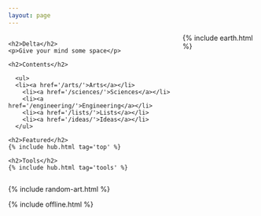 ```yaml
---
layout: page
---
```



<div class="columns is-vcentered">

  <div class="column">

    <h2>Delta</h2>
    <p>Give your mind some space</p>

    <h2>Contents</h2>

      <ul>
      <li><a href='/arts/'>Arts</a></li>
        <li><a href='/sciences/'>Sciences</a></li>
        <li><a href='/engineering/'>Engineering</a></li>
        <li><a href='/lists/'>Lists</a></li>
        <li><a href='/ideas/'>Ideas</a></li>
      </ul>

    <h2>Featured</h2>
    {% include hub.html tag='top' %}

    <h2>Tools</h2>
    {% include hub.html tag='tools' %}
    
  </div>


  <div class="column">
    {% include earth.html %}
  </div>

</div>

{% include random-art.html %}

{% include offline.html  %}

